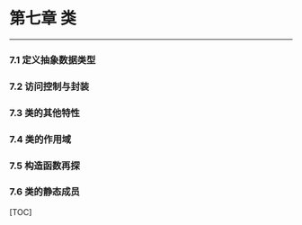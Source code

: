# 第七章 类

---

### 7.1 定义抽象数据类型

### 7.2 访问控制与封装

### 7.3 类的其他特性

### 7.4 类的作用域

### 7.5 构造函数再探

### 7.6 类的静态成员

[TOC]